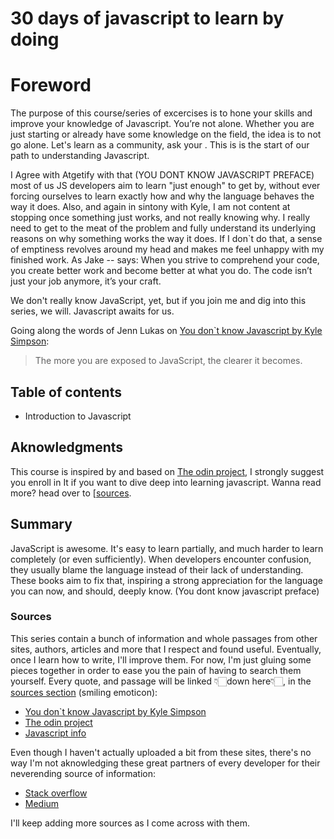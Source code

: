 # 30 days of javascript to learn by doing

# Foreword

The purpose of this course/series of excercises is to hone your skills and improve your knowledge of Javascript. 
You’re not alone. Whether you are just starting or already have some knowledge on the field,  the idea is to not go alone. Let's learn as a community, ask your . This is is the start of our path to understanding Javascript. 

I Agree with Atgetify with that (YOU DONT KNOW JAVASCRIPT PREFACE) most of us JS developers aim to learn "just enough" to get by, without ever forcing ourselves to learn exactly how and why the language behaves the way it does. Also, and again in sintony with Kyle, I am not content at stopping once something just works, and not really knowing why. I really need to get to the meat of the problem and fully understand its underlying reasons on why something works the way it does. If I don`t do that, a sense of emptiness revolves around my head and makes me feel unhappy with my finished work. As Jake -- says:  When you strive to comprehend your code, you create better work and become better at what you do. The code isn’t just your job anymore, it’s your craft.

We don't really know JavaScript, yet, but if you join me and dig into this series, we will. Javascript awaits for us.

Going along the words of Jenn Lukas on [You don`t know Javascript by Kyle Simpson](https://github.com/getify/You-Dont-Know-JS/blob/1st-ed/up%20%26%20going/foreword.md):

> The more you are exposed to JavaScript, the clearer it becomes.

## Table of contents

- Introduction to Javascript


## Aknowledgments 

This course is inspired by and based on [The odin project](https://www.theodinproject.com/), I strongly suggest you enroll in It if you want to dive deep into learning javascript. Wanna read more? head over to [[sources](#sources). 


## Summary

JavaScript is awesome. It's easy to learn partially, and much harder to learn completely (or even sufficiently). When developers encounter confusion, they usually blame the language instead of their lack of understanding. These books aim to fix that, inspiring a strong appreciation for the language you can now, and should, deeply know. (You dont know javascript preface)



### Sources

This series contain a bunch of information and whole passages from other sites, authors, articles and more that I respect and found useful. Eventually,  once I learn how to write, I'll improve them. For now, I'm just gluing some pieces together in order to ease you the pain of having  to search them yourself.  Every quote, and passage will be linked 👇🏻down here👇🏻, in the [sources section](#sources) (smiling emoticon):

- [You don`t know Javascript by Kyle Simpson](https://github.com/getify/You-Dont-Know-JS/blob/1st-ed/up%20%26%20going/foreword.md)
- [The odin project](https://www.theodinproject.com/)
- [Javascript info](https://javascript.info/)

Even though I haven't actually uploaded a bit from these sites, there's no way I'm not aknowledging these great partners of every developer for their neverending source of information:

- [Stack overflow](https://stackoverflow.com/questions/2687566/learning-javascript-in-one-weekend)
- [Medium](https://medium.com/javascript-scene/learn-javascript-b631a4af11f2)

I'll keep adding more sources as I come across with them. 

